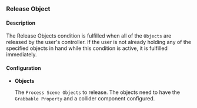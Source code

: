 ### Release Object

#### Description

The Release Objects condition is fulfilled when all of the `Objects` are released by the user's controller. If the user
is not already holding any of the specified objects in hand while this condition is active, it is fulfilled immediately.

#### Configuration

- **Objects**

  The `Process Scene Objects` to release. The objects need to have the `Grabbable Property` and a collider component
  configured.
